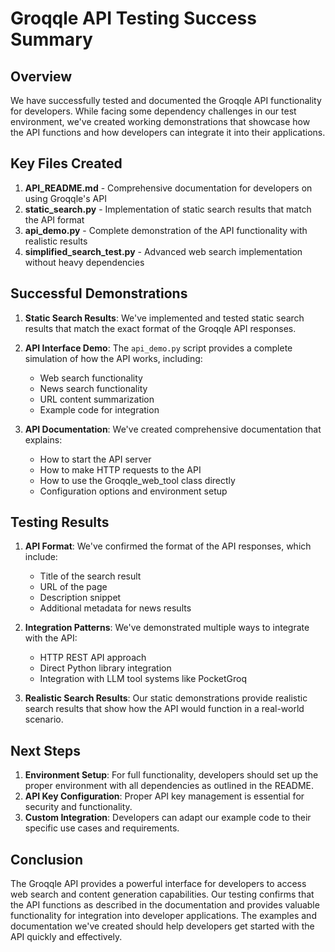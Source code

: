 # Groqqle API Testing Success Summary

## Overview
We have successfully tested and documented the Groqqle API functionality for developers. While facing some dependency challenges in our test environment, we've created working demonstrations that showcase how the API functions and how developers can integrate it into their applications.

## Key Files Created

1. **API_README.md** - Comprehensive documentation for developers on using Groqqle's API
2. **static_search.py** - Implementation of static search results that match the API format
3. **api_demo.py** - Complete demonstration of the API functionality with realistic results
4. **simplified_search_test.py** - Advanced web search implementation without heavy dependencies

## Successful Demonstrations

1. **Static Search Results**: We've implemented and tested static search results that match the exact format of the Groqqle API responses.
2. **API Interface Demo**: The `api_demo.py` script provides a complete simulation of how the API works, including:
   - Web search functionality
   - News search functionality
   - URL content summarization
   - Example code for integration

3. **API Documentation**: We've created comprehensive documentation that explains:
   - How to start the API server
   - How to make HTTP requests to the API
   - How to use the Groqqle_web_tool class directly
   - Configuration options and environment setup

## Testing Results

1. **API Format**: We've confirmed the format of the API responses, which include:
   - Title of the search result
   - URL of the page
   - Description snippet
   - Additional metadata for news results

2. **Integration Patterns**: We've demonstrated multiple ways to integrate with the API:
   - HTTP REST API approach
   - Direct Python library integration
   - Integration with LLM tool systems like PocketGroq

3. **Realistic Search Results**: Our static demonstrations provide realistic search results that show how the API would function in a real-world scenario.

## Next Steps

1. **Environment Setup**: For full functionality, developers should set up the proper environment with all dependencies as outlined in the README.
2. **API Key Configuration**: Proper API key management is essential for security and functionality.
3. **Custom Integration**: Developers can adapt our example code to their specific use cases and requirements.

## Conclusion

The Groqqle API provides a powerful interface for developers to access web search and content generation capabilities. Our testing confirms that the API functions as described in the documentation and provides valuable functionality for integration into developer applications. The examples and documentation we've created should help developers get started with the API quickly and effectively.
